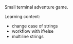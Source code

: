 Small terminal adventure game.

Learning content:
- change case of strings
- workflow with if/else
- multiline strings